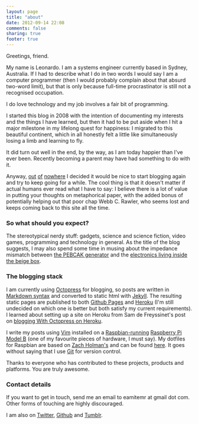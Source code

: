 ```yaml
---
layout: page
title: "about"
date: 2012-09-14 22:08
comments: false
sharing: true
footer: true
---
```

Greetings, friend.

My name is Leonardo. I am a systems engineer currently based in Sydney,
Australia. If I had to describe what I do in two words I would say I am
a computer programmer (then I would probably complain about that absurd
two-word limit), but that is only because full-time procrastinator is still not
a recognised occupation.

I do love technology and my job involves a fair bit of programming. 

I started this blog in 2008 with the intention of documenting my interests and
the things I have learned, but then it had to be put aside when I hit a major
milestone in my lifelong quest for happiness: I migrated to this beautiful
continent, which in all honestly felt a little like simultaneously losing
a limb and learning to fly.

It did turn out well in the end, by the way, as I am today happier than I've
ever been. Recently becoming a parent may have had something to do with it.

Anyway,
[out](http://sethgodin.typepad.com/seths_blog/2008/04/write-like-a-bl.html)
[of](http://www.codinghorror.com/blog/2006/02/fear-of-writing.html)
[nowhere](http://www.hanselman.com/blog/YourBlogIsTheEngineOfCommunity.aspx)
I decided it would be nice to start blogging again and try to keep going for
a while. The cool thing is that it doesn't matter if actual humans ever read
what I have to say: I believe there is a lot of value in putting your thoughts
on metaphorical paper, with the added bonus of potentially helping out that
poor chap Webb C.  Rawler, who seems lost and keeps coming back to this site
all the time.

### So what should you expect?

The stereotypical nerdy stuff: gadgets, science and science fiction, video
games, programming and technology in general. As the title of the blog
suggests, I may also spend some time in musing about the impedance mismatch
between [the PEBCAK generator](http://www.catb.org/jargon/html/P/PEBKAC.html)
and the [electronics living inside the beige box](http://en.wikipedia.org/wiki/Beige_box). 

### The blogging stack

I am currently using [Octopress](http://octopress.org/) for blogging, so posts
are written in [Markdown syntax](http://daringfireball.net/projects/markdown/)
and converted to static html with [Jekyll](https://github.com/mojombo/jekyll).
The resulting static pages are published to both [Github Pages](http://pages.github.com/)
and [Heroku](http://www.heroku.com/) (I'm
still undecided on which one is better but both satisfy my current
requirements). I learned about setting up a site on Heroku from Sam de Freyssinet's post on
[blogging With Octopress on Heroku](http://def.reyssi.net/blog/2012/01/14/get-blogging-with-octopress-on-heroku).

I write my posts using [Vim](http://www.vim.org/) installed on
a [Raspbian-running](http://www.raspbian.org/) [Raspberry Pi Model B](http://www.raspberrypi.org/)
(one of my favourite pieces of hardware, I must say). My dotfiles for Raspbian are based on
[Zach Holman's](http://zachholman.com/2010/08/dotfiles-are-meant-to-be-forked/) and
can be found [here](https://github.com/dredix/dotfiles/branches/raspbian). It
goes without saying that I use [Git](http://git-scm.com/) for version control.

Thanks to everyone who has contributed to these projects, products and
platforms. You are truly awesome.

### Contact details

If you want to get in touch, send me an email to eamitemr at gmail dot com.
Other forms of touching are highly discouraged.

I am also on [Twitter](http://twitter.com/archaetypo),
[Github](https://github.com/dredix) and [Tumblr](http://e417.tumblr.com/).
